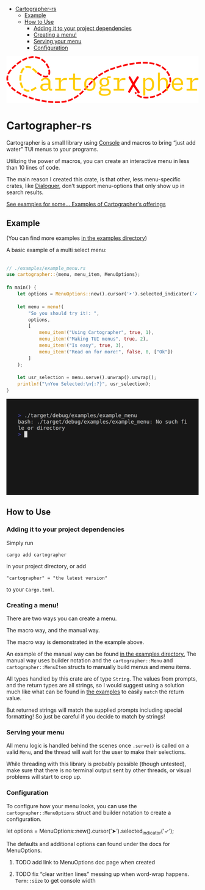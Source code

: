 - [Cartographer-rs](#org261470f)
  - [Example](#orga30eb28)
  - [How to Use](#orgb531867)
    - [Adding it to your project dependencies](#org55a0037)
    - [Creating a menu!](#org075f737)
    - [Serving your menu](#org6e78eb9)
    - [Configuration](#orgbdccb51)


![Cartographer](https://raw.githubusercontent.com/Nickiel12/cartographer/7ce0a7cac9ad708369c2e810fc77a781eec929e0/Logo.svg)


<a id="org261470f"></a>

# Cartographer-rs

Cartographer is a small library using [Console](https://crates.io/crates/console) and macros to bring &ldquo;just add water&rdquo; TUI menus to your programs.

Utilizing the power of macros, you can create an interactive menu in less than 10 lines of code.

The main reason I created this crate, is that other, less menu-specific crates, like [Dialoguer](https://docs.rs/dialoguer/latest/dialoguer/), don&rsquo;t support menu-options that only show up in search results.

[See examples for some&#x2026; Examples of Cartographer&rsquo;s offerings](https://github.com/Nickiel12/cartographer/tree/main/examples)


<a id="orga30eb28"></a>

## Example

(You can find more examples [in the examples directory](https://github.com/Nickiel12/cartographer/tree/main/examples))

A basic example of a multi select menu:

```rust

// ./examples/example_menu.rs
use cartographer::{menu, menu_item, MenuOptions};

fn main() {
    let options = MenuOptions::new().cursor('➤').selected_indicator('✓');

    let menu = menu!(
        "So you should try it!: ",
        options,
        [
            menu_item!("Using Cartographer", true, 1),
            menu_item!("Making TUI menus", true, 2),
            menu_item!("Is easy", true, 3),
            menu_item!("Read on for more!", false, 0, ["Ok"])
        ]
    );

    let usr_selection = menu.serve().unwrap().unwrap();
    println!("\nYou Selected:\n{:?}", usr_selection);
}

```

![gif of the above example](https://raw.githubusercontent.com/Nickiel12/cartographer/main/demo.gif)

</div>


<a id="orgb531867"></a>

## How to Use


<a id="org55a0037"></a>

### Adding it to your project dependencies

Simply run

```shell
cargo add cartographer
```

in your project directory, or add

```shell
"cartographer" = "the latest version"
```

to your `Cargo.toml`.


<a id="org075f737"></a>

### Creating a menu!

There are two ways you can create a menu.

The macro way, and the manual way.

The macro way is demonstrated in the example above.

An example of the manual way can be found [in the examples directory.](https://github.com/Nickiel12/cartographer/blob/main/examples/manual_menu.rs) The manual way uses builder notation and the `cartographer::Menu` and `cartographer::MenuItem` structs to manually build menus and menu items.

All types handled by this crate are of type `String`. The values from prompts, and the return types are all strings, so I would suggest using a solution much like what can be found in [the examples](https://github.com/Nickiel12/cartographer/blob/main/examples/enum_matching_results.rs) to easily `match` the return value.

But returned strings will match the supplied prompts including special formatting! So just be careful if you decide to match by strings!


<a id="org6e78eb9"></a>

### Serving your menu

All menu logic is handled behind the scenes once `.serve()` is called on a valid `Menu`, and the thread will wait for the user to make their selections.

While threading with this library is probably possible (though untested), make sure that there is no terminal output sent by other threads, or visual problems will start to crop up.


<a id="orgbdccb51"></a>

### Configuration

To configure how your menu looks, you can use the `cartographer::MenuOptions` struct and builder notation to create a configuration.

<div class="rust" id="org5a397b1">
<p>
let options = MenuOptions::new().cursor(&rsquo;➤&rsquo;).selected<sub>indicator</sub>(&rsquo;✓&rsquo;);
</p>

</div>

The defaults and additional options can found under the docs for MenuOptions.

1.  TODO add link to MenuOptions doc page when created

2.  TODO fix &ldquo;clear written lines&rdquo; messing up when word-wrap happens. `Term::size` to get console width
